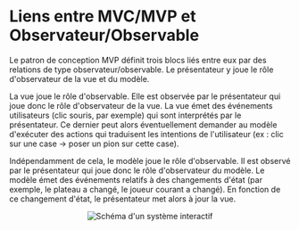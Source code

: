 # Liens entre MVC/MVP et Observateur/Observable

Le patron de conception MVP définit trois blocs liés entre eux par des relations de type observateur/observable. Le présentateur y joue le rôle d'observateur de la vue et du modèle.

La vue joue le rôle d'observable. Elle est observée par le présentateur qui joue donc le rôle d'observateur de la vue. La vue émet des événements utilisateurs (clic souris, par exemple) qui sont interprétés par le présentateur. Ce dernier peut alors éventuellement demander au modèle d'exécuter des actions qui traduisent les intentions de l'utilisateur (ex : clic sur une case -> poser un pion sur cette case).

Indépendamment de cela, le modèle joue le rôle d'observable. Il est observé par le présentateur qui joue donc le rôle d'observateur du modèle. Le modèle émet des événements relatifs à des changements d'état (par exemple, le plateau a changé, le joueur courant a changé). En fonction de ce changement d'état, le présentateur met alors à jour la vue.

<div style="text-align:center">
    <img src   = "assets/archi/schema_V.2.3_Plan_de_travail_1.png"
         alt   = "Schéma d'un système interactif"
         style = "max-width: min(100%, 672px);"
         />
</div>
